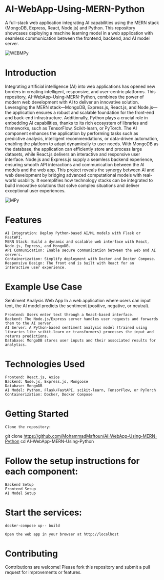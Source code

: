 # AI-WebApp-Using-MERN-Python

A full-stack web application integrating AI capabilities using the MERN stack (MongoDB, Express, React, Node.js) and Python. This repository showcases deploying a machine learning model in a web application with seamless communication between the frontend, backend, and AI model server.

![WEBMPy](https://images.ctfassets.net/93e8slakzebf/1QMVZT7y199XopMReqgqd7/1294cd94304f2c73f2d5ec79e0b4bc6c/web-app-development.png?fm=webp&w=1920&q=75)

# Introduction
Integrating artificial intelligence (AI) into web applications has opened new borders in creating intelligent, responsive, and user-centric platforms. This repository, AI-WebApp-Using-MERN-Python, combines the power of modern web development with AI to deliver an innovative solution. Leveraging the MERN stack—MongoDB, Express.js, React.js, and Node.js—the application ensures a robust and scalable foundation for the front-end and back-end infrastructure. Additionally, Python plays a crucial role in embedding AI capabilities, thanks to its rich ecosystem of libraries and frameworks, such as TensorFlow, Scikit-learn, or PyTorch. The AI component enhances the application by performing tasks such as predictive analysis, intelligent recommendations, or data-driven automation, enabling the platform to adapt dynamically to user needs. With MongoDB as the database, the application can efficiently store and process large datasets, while React.js delivers an interactive and responsive user interface. Node.js and Express.js supply a seamless backend experience, ensuring smooth API interactions and communication between the AI models and the web app. This project reveals the synergy between AI and web development by bridging advanced computational models with real-world usability. It exemplifies how technology stacks can be integrated to build innovative solutions that solve complex situations and deliver exceptional user experiences.

![MPy](https://miro.medium.com/v2/resize:fit:1400/1*jH83DONf_6s0DJS53QZQZA.png)


# Features

    AI Integration: Deploy Python-based AI/ML models with Flask or FastAPI.
    MERN Stack: Build a dynamic and scalable web interface with React, Node.js, Express, and MongoDB.
    API Communication: Enable secure communication between the web and AI servers.
    Containerization: Simplify deployment with Docker and Docker Compose.
    Responsive Design: The front end is built with React for an interactive user experience.

# Example Use Case

Sentiment Analysis Web App
In a web application where users can input text, the AI model predicts the sentiment (positive, negative, or neutral).

    Frontend: Users enter text through a React-based interface.
    Backend: The Node.js/Express server handles user requests and forwards them to the AI server.
    AI Server: A Python-based sentiment analysis model (trained using libraries like scikit-learn or transformers) processes the input and returns predictions.
    Database: MongoDB stores user inputs and their associated results for analytics.

# Technologies Used

    Frontend: React.js, Axios
    Backend: Node.js, Express.js, Mongoose
    Database: MongoDB
    AI Model: Python, Flask/FastAPI, scikit-learn, TensorFlow, or PyTorch
    Containerization: Docker, Docker Compose

# Getting Started

    Clone the repository:

git clone https://github.com/MohammadMaftoun/AI-WebApp-Using-MERN-Python
cd AI-WebApp-MERN-Using-Python

# Follow the setup instructions for each component:

    Backend Setup
    Frontend Setup
    AI Model Setup

# Start the services:

    docker-compose up-- build

    Open the web app in your browser at http://localhost

# Contributing

Contributions are welcome! Please fork this repository and submit a pull request for improvements or features.
